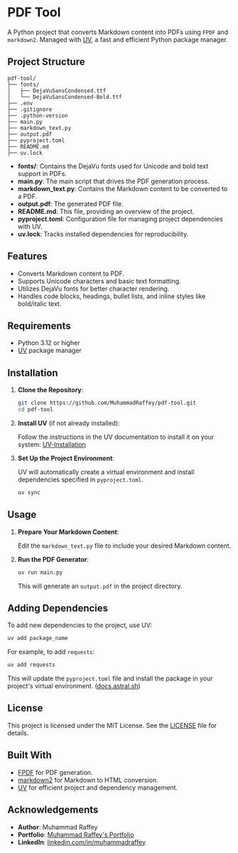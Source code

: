 # PDF Tool

A Python project that converts Markdown content into PDFs using `FPDF` and `markdown2`. Managed with [UV](https://docs.astral.sh/uv/), a fast and efficient Python package manager.

## Project Structure

```
pdf-tool/
├── fonts/
│   ├── DejaVuSansCondensed.ttf
│   └── DejaVuSansCondensed-Bold.ttf
├── .env
├── .gitignore
├── .python-version
├── main.py
├── markdown_text.py
├── output.pdf
├── pyproject.toml
├── README.md
├── uv.lock
```

- **fonts/**: Contains the DejaVu fonts used for Unicode and bold text support in PDFs.
- **main.py**: The main script that drives the PDF generation process.
- **markdown_text.py**: Contains the Markdown content to be converted to a PDF.
- **output.pdf**: The generated PDF file.
- **README.md**: This file, providing an overview of the project.
- **pyproject.toml**: Configuration file for managing project dependencies with UV.
- **uv.lock**: Tracks installed dependencies for reproducibility.

## Features

- Converts Markdown content to PDF.
- Supports Unicode characters and basic text formatting.
- Utilizes DejaVu fonts for better character rendering.
- Handles code blocks, headings, bullet lists, and inline styles like bold/italic text.

## Requirements

- Python 3.12 or higher
- [UV](https://docs.astral.sh/uv/) package manager

## Installation

1. **Clone the Repository**:

   ```bash
   git clone https://github.com/MuhammadRaffey/pdf-tool.git
   cd pdf-tool
   ```

2. **Install UV** (if not already installed):

   Follow the instructions in the UV documentation to install it on your system:
   [UV-Installation](https://docs.astral.sh/uv/getting-started/installation/)

3. **Set Up the Project Environment**:

   UV will automatically create a virtual environment and install dependencies specified in `pyproject.toml`.

   ```bash
   uv sync
   ```

## Usage

1. **Prepare Your Markdown Content**:

   Edit the `markdown_text.py` file to include your desired Markdown content.

2. **Run the PDF Generator**:

   ```bash
   uv run main.py
   ```

   This will generate an `output.pdf` in the project directory.

## Adding Dependencies

To add new dependencies to the project, use UV:

```bash
uv add package_name
```

For example, to add `requests`:

```bash
uv add requests
```

This will update the `pyproject.toml` file and install the package in your project's virtual environment. ([docs.astral.sh](https://docs.astral.sh/uv/guides/projects/))

## License

This project is licensed under the MIT License. See the [LICENSE](LICENSE) file for details.

## Built With

- [FPDF](http://www.fpdf.org/) for PDF generation.
- [markdown2](https://github.com/trentm/python-markdown2) for Markdown to HTML conversion.
- [UV](https://docs.astral.sh/uv/) for efficient project and dependency management.

## Acknowledgements

- **Author**: Muhammad Raffey
- **Portfolio**: [Muhammad Raffey's Portfolio](https://raffey-portfolio.vercel.app/)
- **LinkedIn**: [linkedin.com/in/muhammadraffey](https://www.linkedin.com/in/muhammadraffey)
